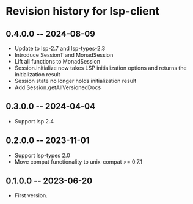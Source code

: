 # Revision history for lsp-client

## 0.4.0.0  -- 2024-08-09

* Update to lsp-2.7 and lsp-types-2.3
* Introduce SessionT and MonadSession
* Lift all functions to MonadSession
* Session.initialize now takes LSP initialization options and returns the initialization result
* Session state no longer holds initialization result
* Add Session.getAllVersionedDocs

## 0.3.0.0  -- 2024-04-04

* Support lsp 2.4

## 0.2.0.0  -- 2023-11-01

* Support lsp-types 2.0
* Move compat functionality to unix-compat >= 0.7.1

## 0.1.0.0  -- 2023-06-20

* First version.
